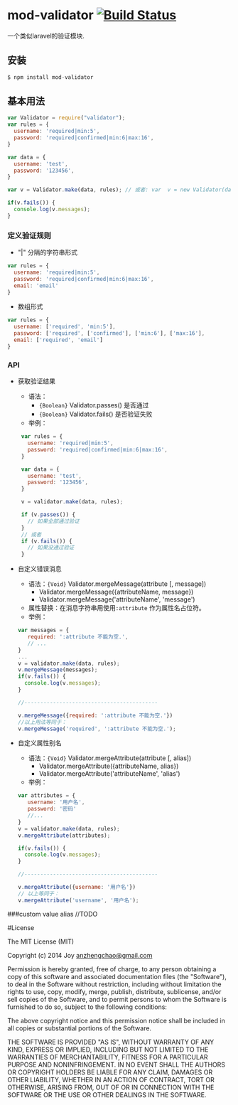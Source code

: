 mod-validator [![Build Status](https://travis-ci.org/joychao/mod-validator.png)](https://travis-ci.org/joychao/mod-validator)
============

一个类似laravel的验证模块.

## 安装

```javascript
$ npm install mod-validator
```

## 基本用法
```javascript
var Validator = require("validator");
var rules = {
  username: 'required|min:5',
  password: 'required|confirmed|min:6|max:16',
}

var data = {
  username: 'test',
  password: '123456',
}

var v = Validator.make(data, rules); // 或者: var  v = new Validator(data, rules)

if(v.fails()) {
  console.log(v.messages);
}
```

### 定义验证规则
  - "|" 分隔的字符串形式
  ```javascript
  var rules = {
    username: 'required|min:5',
    password: 'required|confirmed|min:6|max:16',
    email: 'email'
  }
  ```

  - 数组形式
  ```javascript
  var rules = {
    username: ['required', 'min:5'],
    password: ['required', ['confirmed'], ['min:6'], ['max:16'],
    email: ['required', 'email']
  }
  ```

### API
 - 获取验证结果
   + 语法：
     + `{Boolean}` Validator.passes() 是否通过
     + `{Boolean}` Validator.fails() 是否验证失败
   + 举例：
   ```javascript
    var rules = {
      username: 'required|min:5',
      password: 'required|confirmed|min:6|max:16',
    }

    var data = {
      username: 'test',
      password: '123456',
    }

    v = validator.make(data, rules);

    if (v.passes()) {
      // 如果全部通过验证
    } 
    // 或者
    if (v.fails()) {
      // 如果没通过验证
    } 
   ```

 - 自定义错误消息
   + 语法：`{Void}` Validator.mergeMessage(attribute [, message]) 
      - Validator.mergeMessage({attributeName, message})
      - Validator.mergeMessage('attributeName', 'message')
   + 属性替换：在消息字符串用使用`:attribute` 作为属性名占位符。
   + 举例：
    ```javascript
    var messages = {
       required: ':attribute 不能为空.',
       // ...
    }
    ...
    v = validator.make(data, rules);
    v.mergeMessage(messages);
    if(v.fails()) {
      console.log(v.messages);
    }

    //------------------------------------------

    v.mergeMessage({required: ':attribute 不能为空.'}) 
    //以上用法等同于：
    v.mergeMessage('required', ':attribute 不能为空.');
    ```


- 自定义属性别名
  + 语法：`{Void}` Validator.mergeAttribute(attribute [, alias]) 
    + Validator.mergeAttribute({attributeName, alias})
    + Validator.mergeAttribute('attributeName', 'alias')
  + 举例：

  ```javascript
  var attributes = {
     username: '用户名',
     password: '密码'
     //...
  }
  v = validator.make(data, rules);
  v.mergeAttribute(attributes);

  if(v.fails()) {
    console.log(v.messages);
  }

  //------------------------------------------

  v.mergeAttribute({username: '用户名'}) 
  // 以上等同于：
  v.mergeAttribute('username', '用户名');
  ```

###custom value alias
//TODO

#License

The MIT License (MIT)

Copyright (c) 2014 Joy <anzhengchao@gmail.com>

Permission is hereby granted, free of charge, to any person obtaining a copy
of this software and associated documentation files (the "Software"), to deal
in the Software without restriction, including without limitation the rights
to use, copy, modify, merge, publish, distribute, sublicense, and/or sell
copies of the Software, and to permit persons to whom the Software is
furnished to do so, subject to the following conditions:

The above copyright notice and this permission notice shall be included in
all copies or substantial portions of the Software.

THE SOFTWARE IS PROVIDED "AS IS", WITHOUT WARRANTY OF ANY KIND, EXPRESS OR
IMPLIED, INCLUDING BUT NOT LIMITED TO THE WARRANTIES OF MERCHANTABILITY,
FITNESS FOR A PARTICULAR PURPOSE AND NONINFRINGEMENT. IN NO EVENT SHALL THE
AUTHORS OR COPYRIGHT HOLDERS BE LIABLE FOR ANY CLAIM, DAMAGES OR OTHER
LIABILITY, WHETHER IN AN ACTION OF CONTRACT, TORT OR OTHERWISE, ARISING FROM,
OUT OF OR IN CONNECTION WITH THE SOFTWARE OR THE USE OR OTHER DEALINGS IN
THE SOFTWARE.
